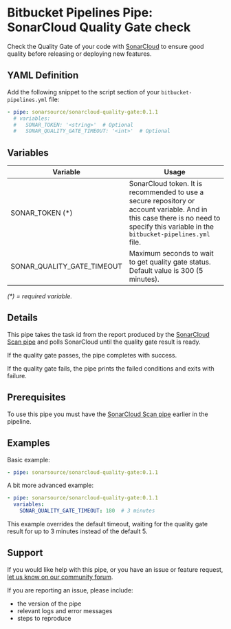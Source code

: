 # Bitbucket Pipelines Pipe: SonarCloud Quality Gate check

Check the Quality Gate of your code with [SonarCloud](https://sonarcloud.io) to ensure good quality before releasing or deploying new features.

## YAML Definition

Add the following snippet to the script section of your `bitbucket-pipelines.yml` file:

```yaml
- pipe: sonarsource/sonarcloud-quality-gate:0.1.1
  # variables:
  #   SONAR_TOKEN: '<string>'  # Optional
  #   SONAR_QUALITY_GATE_TIMEOUT: '<int>'  # Optional
```

## Variables

| Variable           | Usage                                                       |
| --------------------- | ----------------------------------------------------------- |
| SONAR_TOKEN (*) | SonarCloud token. It is recommended to use a secure repository or account variable. And in this case there is no need to specify this variable in the `bitbucket-pipelines.yml` file. |
| SONAR_QUALITY_GATE_TIMEOUT | Maximum seconds to wait to get quality gate status. Default value is 300 (5 minutes). |

_(*) = required variable._

## Details

This pipe takes the task id from the report produced by the [SonarCloud Scan pipe][sonarcloud-scan-pipe]
and polls SonarCloud until the quality gate result is ready.

If the quality gate passes, the pipe completes with success.

If the quality gate fails, the pipe prints the failed conditions and exits with failure.

## Prerequisites

To use this pipe you must have the [SonarCloud Scan pipe][sonarcloud-scan-pipe] earlier in the pipeline.

## Examples

Basic example:

```yaml
- pipe: sonarsource/sonarcloud-quality-gate:0.1.1
```

A bit more advanced example:

```yaml
- pipe: sonarsource/sonarcloud-quality-gate:0.1.1
  variables:
    SONAR_QUALITY_GATE_TIMEOUT: 180  # 3 minutes
```

This example overrides the default timeout, waiting for the quality gate result for up to 3 minutes instead of the default 5.

## Support

If you would like help with this pipe, or you have an issue or feature request, [let us know on our community forum][community-forum].

If you are reporting an issue, please include:

* the version of the pipe
* relevant logs and error messages
* steps to reproduce

[sonarcloud-scan-pipe]: https://bitbucket.org/sonarsource/sonarcloud-scan/src/master/README.md
[community-forum]: https://community.sonarsource.com/tags/c/help/sc/bitbucket
